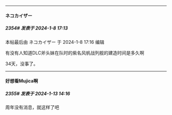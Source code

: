 
*****

####  ネコカイザー  
##### 2354#       发表于 2024-1-8 17:13

 本帖最后由 ネコカイザー 于 2024-1-8 17:16 编辑 

有没有人知道DLC斧头妹在队时的紫名风帆战列舰的建造时间是多久啊

34天，没事了。

*****

####  好想看Mujica啊  
##### 2355#       发表于 2024-1-13 14:16

周年没有消息，就这样了吧

